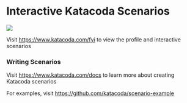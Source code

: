 # Interactive Katacoda Scenarios

[![](http://shields.katacoda.com/katacoda/fyi/count.svg)](https://www.katacoda.com/fyi "Get your profile on Katacoda.com")

Visit https://www.katacoda.com/fyi to view the profile and interactive scenarios

### Writing Scenarios
Visit https://www.katacoda.com/docs to learn more about creating Katacoda scenarios

For examples, visit https://github.com/katacoda/scenario-example
